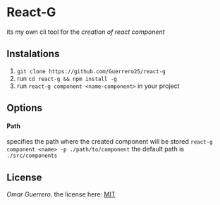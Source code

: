 # React-G
its my own cli tool for the *creation of react component*

## Instalations
1. `git clone https://github.com/Guerrero25/react-g`
2. run `cd react-g && npm install -g`
3. run `react-g component <name-component>` in your project

## Options
#### Path
specifies the path where the created component will be stored
`react-g component <name> -p ./path/to/component`
the default path is `./src/components`

## License
*Omar Guerrero*. the license here: [MIT](https://github.com/Guerrero25/react-g/LICENSE)
